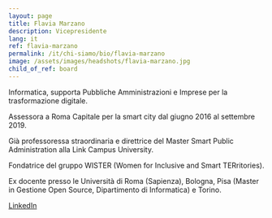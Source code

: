 ```yaml
---
layout: page
title: Flavia Marzano
description: Vicepresidente
lang: it
ref: flavia-marzano
permalink: /it/chi-siamo/bio/flavia-marzano
image: /assets/images/headshots/flavia-marzano.jpg
child_of_ref: board
---
```


Informatica, supporta Pubbliche Amministrazioni e Imprese per la trasformazione digitale.

Assessora a Roma Capitale per la smart city dal giugno 2016 al settembre 2019.

Già professoressa straordinaria e direttrice del Master Smart Public Administration alla Link Campus University.

Fondatrice del gruppo WISTER (Women for Inclusive and Smart TERritories).

Ex docente presso le Università di Roma (Sapienza), Bologna, Pisa (Master in Gestione Open Source, Dipartimento di Informatica) e Torino.

[LinkedIn](https://www.linkedin.com/in/flaviamarzano/)
